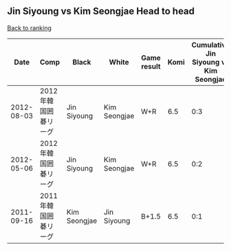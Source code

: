 ## Jin Siyoung vs Kim Seongjae Head to head

[Back to ranking](../../index.md)




| **Date** | **Comp** | **Black** | **White** | **Game result** | **Komi** | **Cumulative Jin Siyoung vs Kim Seongjae** | **Jin Siyoung streak** | **Kim Seongjae streak** | 
| --- | --- | --- | --- | --- | --- | --- | --- | --- |
| 2012-08-03 | 2012年韓国囲碁リーグ | Jin Siyoung | Kim Seongjae | W+R | 6.5 | 0:3 | 0 | 3 | 
| 2012-05-06 | 2012年韓国囲碁リーグ | Jin Siyoung | Kim Seongjae | W+R | 6.5 | 0:2 | 0 | 2 | 
| 2011-09-16 | 2011年韓国囲碁リーグ | Kim Seongjae | Jin Siyoung | B+1.5 | 6.5 | 0:1 | 0 | 1 |




